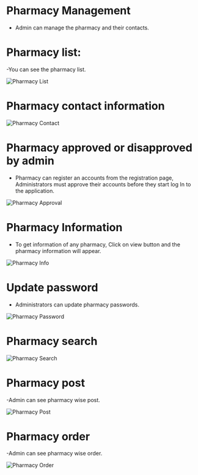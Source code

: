 # Pharmacy Management

- Admin can manage the pharmacy and their contacts.

# Pharmacy list: 

-You can see the pharmacy list.

![Pharmacy List](/screenshots/Picture3.png)

# Pharmacy contact information

![Pharmacy Contact](/screenshots/Picture4.png)

# Pharmacy approved or disapproved by admin

- Pharmacy can register an accounts from the registration page, Administrators must approve their accounts before they start log In to the application.

![Pharmacy Approval](/screenshots/approve-pharmacy.png)


# Pharmacy Information

- To get information of any pharmacy, Click on view button and the pharmacy information will appear.

![Pharmacy Info](/screenshots/pharmacy-info.png)


# Update password

- Administrators can update pharmacy passwords.

![Pharmacy Password](/screenshots/pharmacy-password.png)


# Pharmacy search

![Pharmacy Search](/screenshots/search.png)

# Pharmacy post

-Admin can see pharmacy wise post.

![Pharmacy Post](/screenshots/pharmacy-post.png)


# Pharmacy order

-Admin can see pharmacy wise order.

![Pharmacy Order](/screenshots/pharmacy-order.png)